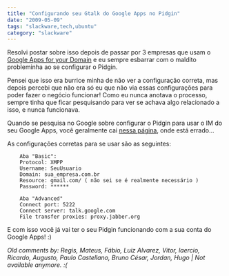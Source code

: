 ```yaml
---
title: "Configurando seu Gtalk do Google Apps no Pidgin"
date: "2009-05-09"
tags: "slackware,tech,ubuntu"
category: "slackware"
---
```


Resolvi postar sobre isso depois de passar por 3 empresas que usam o
[Google Apps for your Domain](http://www.google.com/apps/intl/en/business/index.html "Google Apps")
e eu sempre esbarrar com o maldito probleminha ao se configurar o Pidgin.

Pensei que isso era burrice minha de não ver a configuração correta,
mas depois percebi que não era só eu que não via essas configurações
para poder fazer o negócio funcionar! Como eu nunca anotava o
processo, sempre tinha que ficar pesquisando para ver se achava algo
relacionado a isso, e nunca funcionava.

Quando se pesquisa no Google sobre configurar o Pidgin para usar o IM
do seu Google Apps, você geralmente cai
[nessa página](http://www.google.com/support/a/bin/answer.py?hl=en&amp;answer=49147 "Google Apps Gtalk on Pidgin"),
onde está errado...

As configurações corretas para se usar são as seguintes:

        Aba "Basic":
        Protocol: XMPP
        Username: SeuUsuario
        Domain: sua_empresa.com.br
        Resource: gmail.com/ ( não sei se é realmente necessário )
        Password: ******

        Aba "Advanced"
        Connect port: 5222
        Connect server: talk.google.com
        File transfer proxies: proxy.jabber.org

E com isso você já vai ter o seu Pidgin funcionando com a sua conta do
Google Apps! :)



_Old comments by: Regis, Mateus, Fábio, Luiz Alvarez, Vitor, laercio, Ricardo, Augusto, Paulo Castellano, Bruno César, Jordan, Hugo | Not available anymore. :(_
